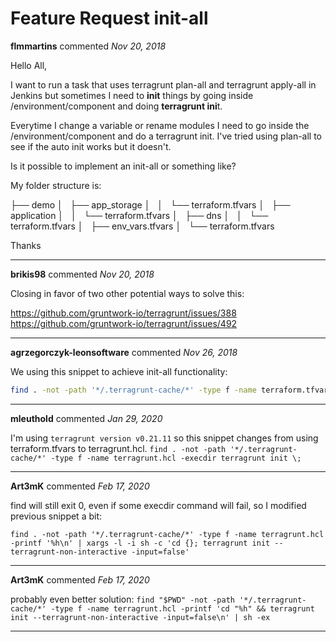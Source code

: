 # Feature Request init-all

**flmmartins** commented *Nov 20, 2018*

Hello All,

I want to run a task that uses terragrunt plan-all and terragrunt apply-all in Jenkins but sometimes I need to **init** things by going inside /environment/component and doing **terragrunt ini**t.

Everytime I change a variable or rename modules  I need to go inside the /environment/component and do a terragrunt init. I've tried using plan-all to see if the auto init works but it doesn't. 

Is it possible to implement an init-all or something like?

My folder structure is:

├── demo
│   ├── app_storage
│   │   └── terraform.tfvars
│   ├── application
│   │   └── terraform.tfvars
│   ├── dns
│   │   └── terraform.tfvars
│   ├── env_vars.tfvars
│   └── terraform.tfvars


Thanks
<br />
***


**brikis98** commented *Nov 20, 2018*

Closing in favor of two other potential ways to solve this:

https://github.com/gruntwork-io/terragrunt/issues/388
https://github.com/gruntwork-io/terragrunt/issues/492
***

**agrzegorczyk-leonsoftware** commented *Nov 26, 2018*

We using this snippet to achieve init-all functionality:
```bash
find . -not -path '*/.terragrunt-cache/*' -type f -name terraform.tfvars -execdir terragrunt init \;
```
***

**mleuthold** commented *Jan 29, 2020*

I'm using `terragrunt version v0.21.11` so this snippet changes from using terraform.tfvars to terragrunt.hcl. 
`find . -not -path '*/.terragrunt-cache/*' -type f -name terragrunt.hcl -execdir terragrunt init \;`
***

**Art3mK** commented *Feb 17, 2020*

find will still exit 0, even if some execdir command will fail, so I modified previous snippet a bit: 

`find . -not -path '*/.terragrunt-cache/*' -type f -name terragrunt.hcl -printf '%h\n' | xargs -l -i sh -c 'cd {}; terragrunt init --terragrunt-non-interactive -input=false'`
***

**Art3mK** commented *Feb 17, 2020*

probably even better solution:
`find "$PWD" -not -path '*/.terragrunt-cache/*' -type f -name terragrunt.hcl -printf 'cd "%h" && terragrunt init --terragrunt-non-interactive -input=false\n' | sh -ex`
***

